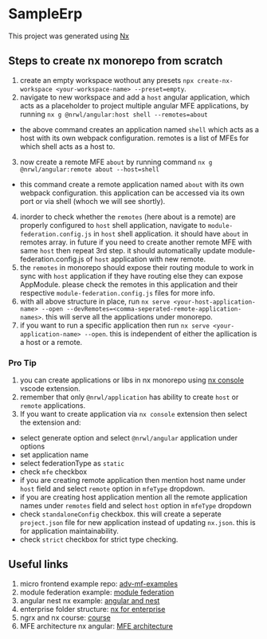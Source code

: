 # SampleErp

This project was generated using [Nx](https://nx.dev/module-federation/faster-builds)

## Steps to create nx monorepo from scratch

1. create an empty workspace wothout any presets `npx create-nx-workspace <your-workspace-name> --preset=empty`.
2. navigate to new workspace and add a `host` angular application, which acts as a placeholder to project multiple angular MFE applications, by running `nx g @nrwl/angular:host shell --remotes=about`

- the above command creates an application named `shell` which acts as a host with its own webpack configuration. remotes is a list of MFEs for which shell acts as a host to.

3. now create a remote MFE `about` by running command `nx g @nrwl/angular:remote about --host=shell`

- this command create a remote application named `about` with its own webpack configuration. this application can be accessed via its own port or via shell (whoch we will see shortly).

4. inorder to check whether the `remotes` (here about is a remote) are properly configured to `host` shell application, navigate to `module-federation.config.js` in `host` shell application. it should have `about` in remotes array. in future if you need to create another remote MFE with same `host` then repeat 3rd step. it should automatically update module-federation.config.js of `host` application with new remote.
5. the `remotes` in monorepo should expose their routing module to work in sync with `host` application if they have routing else they can expose AppModule. please check the remotes in this application and their respective `module-federation.config.js` files for more info.
6. with all above structure in place, run `nx serve <your-host-application-name> --open --devRemotes=<comma-seperated-remote-application-names>`. this will serve all the applications under monorepo.
7. if you want to run a specific application then run `nx serve <your-application-name> --open`. this is independent of either the apllication is a host or a remote.

### Pro Tip

1. you can create applications or libs in nx monorepo using [nx console](https://marketplace.visualstudio.com/items?itemName=nrwl.angular-console) vscode extension.
2. remember that only `@nrwl/application` has ability to create `host` or `remote` applications.
3. If you want to create application via `nx console` extension then select the extension and:

- select generate option and select `@nrwl/angular` application under options
- set application name
- select federationType as `static`
- check `mfe` checkbox
- if you are creating remote application then mention host name under `host` field and select `remote` option in `mfeType` dropdown.
- if you are creating host application mention all the remote application names under `remotes` field and select `host` option in `mfeType` dropdown
- check `standaloneConfig` checkbox. this will create a seperate `project.json` file for new application instead of updating `nx.json`. this is for application maintainability.
- check `strict` checkbox for strict type checking.

## Useful links

1. micro frontend example repo: [adv-mf-examples](https://github.com/manfredsteyer/adv-mf-examples)
2. module federation example: [module federation](https://github.com/nrwl/ng-module-federation)
3. angular nest nx example: [angular and nest](https://www.thisdot.co/blog/nx-workspace-with-angular-and-nest)
4. enterprise folder structure: [nx for enterprise](https://nx.dev/guides/monorepo-nx-enterprise)
5. ngrx and nx course: [course](https://duncanhunter.gitbook.io/enterprise-angular-applications-with-ngrx-and-nx/introduction/0-environment-setup)
6. MFE architecture nx angular: [MFE architecture](https://nx.dev/module-federation/micro-frontend-architecture)
